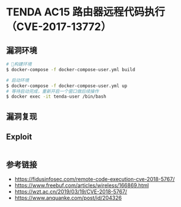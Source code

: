 # TENDA AC15 路由器远程代码执行（CVE-2017-13772）


## 漏洞环境

```sh
# 构建环境
$ docker-compose -f docker-compose-user.yml build

# 启动环境
$ docker-compose -f docker-compose-user.yml up
# 等待启动完成，重新开启一个窗口做后续操作
$ docker exec -it tenda-user /bin/bash
```

## 漏洞复现

## Exploit

```py

```

## 参考链接

- https://fidusinfosec.com/remote-code-execution-cve-2018-5767/
- https://www.freebuf.com/articles/wireless/166869.html
- https://wzt.ac.cn/2019/03/19/CVE-2018-5767/
- https://www.anquanke.com/post/id/204326
